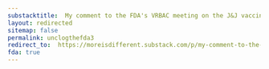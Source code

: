 ```yaml
---
substacktitle:  My comment to the FDA's VRBAC meeting on the J&J vaccine EUA
layout: redirected
sitemap: false
permalink: unclogthefda3
redirect_to:  https://moreisdifferent.substack.com/p/my-comment-to-the-fdas-vaccines-and
fda: true
---
```

